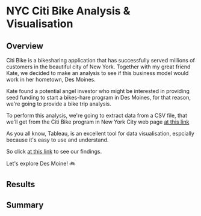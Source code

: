 # NYC Citi Bike Analysis & Visualisation

## Overview

Citi Bike is a bikesharing application that has successfully served millions of customers in the beautiful city of New York. Together with my great friend Kate, we decided to make an analysis to see if this business model would work in her hometown, Des Moines.

Kate found a potential angel investor who might be interested in providing seed funding to start a bikes-hare program in Des Moines, for that reason, we're going to provide a bike trip analysis.

To perform this analysis, we're going to extract data from a CSV file, that we'll get from the Citi Bike program in New York City web page [at this link](https://ride.citibikenyc.com/system-data)

As you all know, Tableau, is an excellent tool for data visualisation, espcially because it's easy to use and understand. 

So click [at this link](https://public.tableau.com/views/NYCCitiBikeAnalysis_16729768005430/NYCCitiBikeAnalysis?:language=en-GB&:display_count=n&:origin=viz_share_link) to see our findings.

Let's explore Des Moine! 🚲

## Results


## Summary

